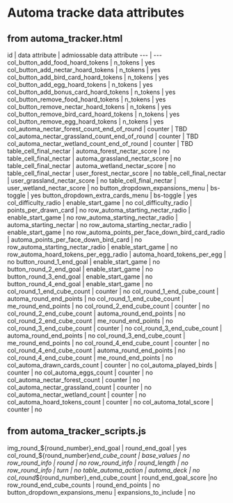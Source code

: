 # Automa tracke data attributes

## from automa_tracker.html

id | data attribute | admiossable data attribute
--- | ---
col_button_add_food_hoard_tokens | n_tokens | yes
col_button_add_nectar_hoard_tokens | n_tokens | yes
col_button_add_bird_card_hoard_tokens | n_tokens | yes
col_button_add_egg_hoard_tokens | n_tokens | yes
col_button_add_bonus_card_hoard_tokens | n_tokens | yes
col_button_remove_food_hoard_tokens | n_tokens | yes
col_button_remove_nectar_hoard_tokens | n_tokens | yes
col_button_remove_bird_card_hoard_tokens | n_tokens | yes
col_button_remove_egg_hoard_tokens | n_tokens | yes
col_automa_nectar_forest_count_end_of_round | counter | TBD
col_automa_nectar_grassland_count_end_of_round | counter | TBD
col_automa_nectar_wetland_count_end_of_round | counter | TBD
table_cell_final_nectar | automa_forest_nectar_score | no
table_cell_final_nectar | automa_grassland_nectar_score | no
table_cell_final_nectar | automa_wetland_nectar_score | no
table_cell_final_nectar | user_forest_nectar_score | no
table_cell_final_nectar | user_grassland_nectar_score | no
table_cell_final_nectar | user_wetland_nectar_score | no
button_dropdown_expansions_menu | bs-toggle | yes
button_dropdown_extra_cards_menu | bs-toggle | yes
col_difficulty_radio | enable_start_game | no
col_difficulty_radio | points_per_drawn_card | no
row_automa_starting_nectar_radio | enable_start_game | no
row_automa_starting_nectar_radio | automa_starting_nectar | no
row_automa_starting_nectar_radio | enable_start_game | no
row_automa_points_per_face_down_bird_card_radio | automa_points_per_face_down_bird_card | no
row_automa_starting_nectar_radio | enable_start_game | no
row_automa_hoard_tokens_per_egg_radio | automa_hoard_tokens_per_egg | no
button_round_1_end_goal | enable_start_game | no
button_round_2_end_goal | enable_start_game | no
button_round_3_end_goal | enable_start_game | no
button_round_4_end_goal | enable_start_game | no
col_round_1_end_cube_count | counter | no
col_round_1_end_cube_count | automa_round_end_points | no
col_round_1_end_cube_count | me_round_end_points | no
col_round_2_end_cube_count | counter | no
col_round_2_end_cube_count | automa_round_end_points | no
col_round_2_end_cube_count | me_round_end_points | no
col_round_3_end_cube_count | counter | no
col_round_3_end_cube_count | automa_round_end_points | no
col_round_3_end_cube_count | me_round_end_points | no
col_round_4_end_cube_count | counter | no
col_round_4_end_cube_count | automa_round_end_points | no
col_round_4_end_cube_count | me_round_end_points | no
col_automa_drawn_cards_count | counter | no
col_automa_played_birds | counter | no
col_automa_eggs_count | counter | no
col_automa_nectar_forest_count | counter | no
col_automa_nectar_grassland_count | counter | no
col_automa_nectar_wetland_count | counter | no
col_automa_hoard_tokens_count | counter | no
col_automa_total_score | counter | no

## from automa_tracker_scripts.js

img_round_${round_number}_end_goal | round_end_goal | yes
col_round_${round_number}_end_cube_count | base_values | no
row_round_info | round | no
row_round_info | round_length | no
row_round_info | turn | no
table_automa_action | automa_deck | no
col_round_${round_number}_end_cube_count | round_end_goal_score |no
row_round_end_cube_counts | round_end_points | no
button_dropdown_expansions_menu | expansions_to_include | no